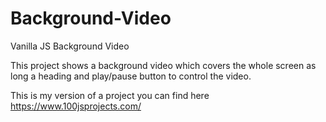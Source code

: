 # Background-Video
Vanilla JS Background Video 

This project shows a background video which covers the whole screen as long a heading and play/pause button to control the video.

This is my version of a project you can find here https://www.100jsprojects.com/

